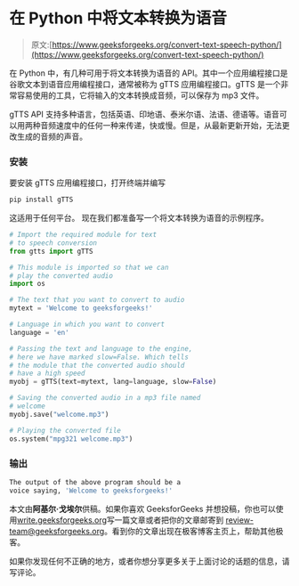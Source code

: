 # 在 Python 中将文本转换为语音

> 原文:[https://www.geeksforgeeks.org/convert-text-speech-python/](https://www.geeksforgeeks.org/convert-text-speech-python/)

在 Python 中，有几种可用于将文本转换为语音的 API。其中一个应用编程接口是谷歌文本到语音应用编程接口，通常被称为 gTTS 应用编程接口。gTTS 是一个非常容易使用的工具，它将输入的文本转换成音频，可以保存为 mp3 文件。

gTTS API 支持多种语言，包括英语、印地语、泰米尔语、法语、德语等。语音可以用两种音频速度中的任何一种来传递，快或慢。但是，从最新更新开始，无法更改生成的音频的声音。

### **安装**

要安装 gTTS 应用编程接口，打开终端并编写

```py
pip install gTTS

```

这适用于任何平台。
现在我们都准备写一个将文本转换为语音的示例程序。

```py
# Import the required module for text 
# to speech conversion
from gtts import gTTS

# This module is imported so that we can 
# play the converted audio
import os

# The text that you want to convert to audio
mytext = 'Welcome to geeksforgeeks!'

# Language in which you want to convert
language = 'en'

# Passing the text and language to the engine, 
# here we have marked slow=False. Which tells 
# the module that the converted audio should 
# have a high speed
myobj = gTTS(text=mytext, lang=language, slow=False)

# Saving the converted audio in a mp3 file named
# welcome 
myobj.save("welcome.mp3")

# Playing the converted file
os.system("mpg321 welcome.mp3")
```

### **输出**

```py
The output of the above program should be a 
voice saying, 'Welcome to geeksforgeeks!'

```

本文由**阿基尔·戈埃尔**供稿。如果你喜欢 GeeksforGeeks 并想投稿，你也可以使用[write.geeksforgeeks.org](https://write.geeksforgeeks.org)写一篇文章或者把你的文章邮寄到 review-team@geeksforgeeks.org。看到你的文章出现在极客博客主页上，帮助其他极客。

如果你发现任何不正确的地方，或者你想分享更多关于上面讨论的话题的信息，请写评论。